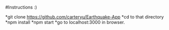 #Instructions :)

*git clone https://github.com/carteryu/Earthquake-App
*cd to that directory
*npm install
*npm start
*go to localhost:3000 in browser.

